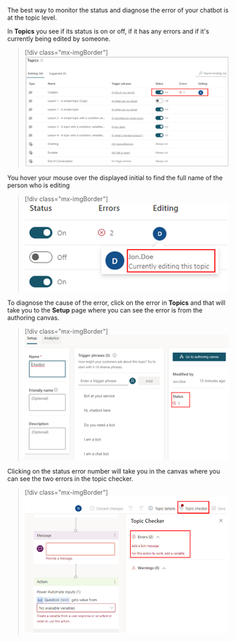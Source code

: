The best way to monitor the status and diagnose the error of your chatbot is at the topic level.

In **Topics** you see if its status is on or off, if it has any errors and if it's currently being edited by someone.

> [!div class="mx-imgBorder"]
> [![Topics list with the ChatBot status, errors, and editing values highlighted.](../media/topic-status-errors.png)](../media/topic-status-errors.png#lightbox)

You hover your mouse over the displayed initial to find the full name of the person who is editing

> [!div class="mx-imgBorder"]
> [![Mouse hovering the initial displayed under Editing that shows the full name of the person currently editing the topic.](../media/who-is-editing.png)](../media/who-is-editing.png#lightbox)

To diagnose the cause of the error, click on the error in **Topics** and that will take you to the **Setup** page where you can see the error is from the authoring canvas.

> [!div class="mx-imgBorder"]
> [![Setup page where you can view the errors.](../media/error-status-authoring.png)](../media/error-status-authoring.png#lightbox)

Clicking on the status error number will take you in the canvas where you can see the two errors in the topic checker.

> [!div class="mx-imgBorder"]
> [![Topic Checker with two errors highlighted.](../media/errors-topic-checker.png)](../media/errors-topic-checker.png#lightbox)
